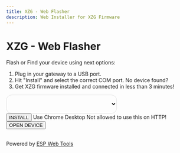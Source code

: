 ```yaml
---
title: XZG - Web Flasher
description: Web Installer for XZG Firmware
---
```


<style>
  .md-content__button {
    display: none;
  }
  .md-main__inner {
    width: 65%;
  }
  .pick-variant select {
    background: transparent;
    width: 300px;
    padding: 1px;
    font-size: 16pt;
    border: 1px solid #ddd;
    height: 51px;
    border-radius: 15px;
  }
  .md-sidebar--primary {
      display: none;
  }
  .md-content {
      margin-left: 0 !important; 
  }
</style>

# XZG - Web Flasher

Flash or Find your device using next options:

<ol>
  <li>Plug in your gateway to a USB port.</li>
  <li id="coms">Hit "Install" and select the correct COM port. <a onclick="showSerialHelp()">No device found?</a></li>
  <li>Get XZG firmware installed and connected in less than 3 minutes!</li>
</ol>

<div class="pick-variant">
  <select id="firmwareVersion" onchange="updateManifestUrl()">
    
  </select>
</div>

<script type="module" src="https://unpkg.com/esp-web-tools@9/dist/web/install-button.js?module"></script>

<esp-web-install-button manifest="" class="button-connect">
  <button slot="activate" class="md-button md-button--primary">INSTALL</button>
  <span slot="unsupported">Use Chrome Desktop</span>
  <span slot="not-allowed">Not allowed to use this on HTTP!</span>
</esp-web-install-button>
<a href="http://xzg.local/"><button class="md-button">OPEN DEVICE</button></a>

<br>Powered by <a href="https://esphome.github.io/esp-web-tools/" target="_blank">ESP Web Tools</a><br>

<script>	

function loadFirmwareVersions() {
  fetch('https://api.github.com/repos/xyzroe/XZG/releases')
    .then(response => response.json())
    .then(data => {
      const select = document.getElementById('firmwareVersion');
      select.innerHTML = '';
      data.forEach(release => {
        const option = document.createElement('option');
        option.value = `https://raw.githubusercontent.com/xyzroe/XZG/releases/${release.tag_name}/manifest.json`;
        option.textContent = release.name || release.tag_name;
        select.appendChild(option);
      });
      updateManifestUrl();
    })
    .catch(error => console.error('Error fetching releases:', error));
}

function updateManifestUrl() {
  var selectedManifest = document.getElementById('firmwareVersion').value;
  var installButton = document.querySelector('esp-web-install-button');
  installButton.setAttribute('manifest', selectedManifest);
}

function showSerialHelp() {
  document.getElementById('coms').innerHTML = `Hit "Install" and select the correct COM port.<br><br>
  You might be missing the drivers for your board.<br>
  Here are drivers for one of the most popular chip:
  <a href="https://sparks.gogo.co.nz/ch340.html" target="_blank">CH340C</a><br><br>
  Make sure your USB cable supports data transfer.<br><br>
  `;
}

loadFirmwareVersions();
</script>